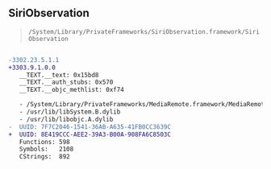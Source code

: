 ## SiriObservation

> `/System/Library/PrivateFrameworks/SiriObservation.framework/SiriObservation`

```diff

-3302.23.5.1.1
+3303.9.1.0.0
   __TEXT.__text: 0x15bd8
   __TEXT.__auth_stubs: 0x570
   __TEXT.__objc_methlist: 0xf74

   - /System/Library/PrivateFrameworks/MediaRemote.framework/MediaRemote
   - /usr/lib/libSystem.B.dylib
   - /usr/lib/libobjc.A.dylib
-  UUID: 7F7C2046-1541-36AB-A635-41FB0CC3639C
+  UUID: 8E419CCC-AEE2-39A3-B00A-908FA6C8503C
   Functions: 598
   Symbols:   2108
   CStrings:  892

```
